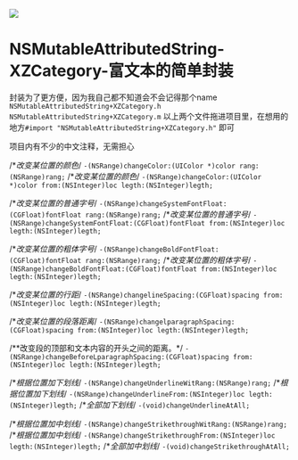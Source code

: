 
![](https://raw.githubusercontent.com/brainHaert/NSMutableAttributedString-XZCategory-/master/textAtt1.png)

# NSMutableAttributedString-XZCategory-富文本的简单封装
封装为了更方便，因为我自己都不知道会不会记得那个name
`NSMutableAttributedString+XZCategory.h`
`NSMutableAttributedString+XZCategory.m`
以上两个文件拖进项目里，在想用的地方`#import "NSMutableAttributedString+XZCategory.h"`
即可

项目内有不少的中文注释，无需担心

/**改变某位置的颜色*/
`-(NSRange)changeColor:(UIColor *)color rang:(NSRange)rang;`
/**改变某位置的颜色*/
`-(NSRange)changeColor:(UIColor *)color from:(NSInteger)loc legth:(NSInteger)legth;`

/**改变某位置的普通字号*/
`-(NSRange)changeSystemFontFloat:(CGFloat)fontFloat rang:(NSRange)rang;`
/**改变某位置的普通字号*/
`-(NSRange)changeSystemFontFloat:(CGFloat)fontFloat from:(NSInteger)loc legth:(NSInteger)legth;`

/**改变某位置的粗体字号*/
`-(NSRange)changeBoldFontFloat:(CGFloat)fontFloat rang:(NSRange)rang;`
/**改变某位置的粗体字号*/
`-(NSRange)changeBoldFontFloat:(CGFloat)fontFloat from:(NSInteger)loc legth:(NSInteger)legth;`

/**改变某位置的行距*/
`-(NSRange)changelineSpacing:(CGFloat)spacing from:(NSInteger)loc legth:(NSInteger)legth;`

/**改变某位置的段落距离*/
`-(NSRange)changelparagraphSpacing:(CGFloat)spacing from:(NSInteger)loc legth:(NSInteger)legth;`

/**改变段的顶部和文本内容的开头之间的距离。*/
`-(NSRange)changeBeforeLparagraphSpacing:(CGFloat)spacing from:(NSInteger)loc legth:(NSInteger)legth;`

/**根据位置加下划线*/
`-(NSRange)changeUnderlineWitRang:(NSRange)rang;`
/**根据位置加下划线*/
`-(NSRange)changeUnderlineFrom:(NSInteger)loc legth:(NSInteger)legth;`
/**全部加下划线*/
`-(void)changeUnderlineAtAll;`

/**根据位置加中划线*/
`-(NSRange)changeStrikethroughWitRang:(NSRange)rang;`
/**根据位置加中划线*/
`-(NSRange)changeStrikethroughFrom:(NSInteger)loc legth:(NSInteger)legth;`
/**全部加中划线*/
`-(void)changeStrikethroughAtAll;`
